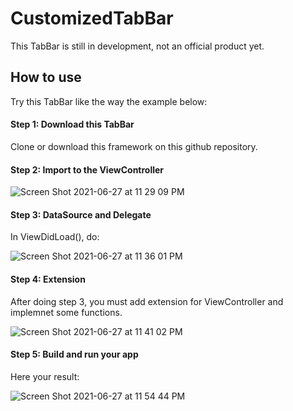 # CustomizedTabBar

This TabBar is still in development, not an official product yet.

## How to use
Try this TabBar like the way the example below:

#### Step 1: Download this TabBar
Clone or download this framework on this github repository.


#### Step 2: Import to the ViewController
![Screen Shot 2021-06-27 at 11 29 09 PM](https://user-images.githubusercontent.com/86060376/123552431-4c504400-d7a0-11eb-985d-956df60249c2.png)

#### Step 3: DataSource and Delegate
In ViewDidLoad(), do:

![Screen Shot 2021-06-27 at 11 36 01 PM](https://user-images.githubusercontent.com/86060376/123552558-e87a4b00-d7a0-11eb-9e48-97374dbbdab4.png)

#### Step 4: Extension
After doing step 3, you must add extension for ViewController and implemnet some functions. 

![Screen Shot 2021-06-27 at 11 41 02 PM](https://user-images.githubusercontent.com/86060376/123552620-29725f80-d7a1-11eb-9d5d-335927b2ceb4.png)

#### Step 5: Build and run your app
Here your result:

![Screen Shot 2021-06-27 at 11 54 44 PM](https://user-images.githubusercontent.com/86060376/123552984-12347180-d7a3-11eb-800c-8dae982bb040.png)
